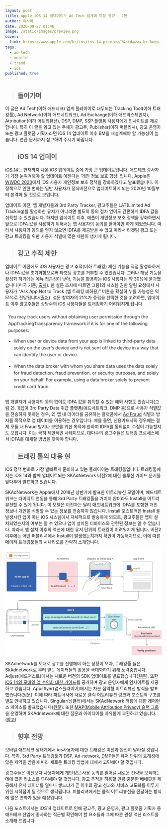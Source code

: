 ```yaml
---
layout: post
title: Apple iOS 14 업데이트가 Ad Tech 업계에 미칠 영향 - 1편
author: 이사라
date: 2020-08-27 01:46
image: /static/images/preview.png
cover:
  link: https://www.apple.com/kr/ios/ios-14-preview/?&cid=wwa-kr-kwgo-features--slid----iPhone-&mtid=20925e2040382&aosid=p238&mnid=snaTnmPqx-dc_mtid_20925e2040382_pcrid_447580355696_pgrid_109347811852_&anonymizeip=set
tags:
  - ad-tech
  - mobile
  - trend
  - ios
published: true
---
```

<!--StartFragment-->

> ## **들어가며**

 이 글은 Ad Tech(이하 애드테크) 업계 플레이어로 대두되는 Tracking Tool(이하 트래킹툴), Ad Network(이하 애드네트워크), Ad Exchange(이하 애드익스체인지), Attribution(이하 어트리뷰션), DSP, DMP, SSP 플랫폼 사용자에게 인사이트를 제공합니다. 특히 이 글을 읽고 있는 주체가 광고주, Publisher(이하 퍼블리셔), 광고 운영자 또는 광고 플랫폼 기획자라면 iOS 14 업데이트 이후 BM을 재설계해야 할 가능성이 높습니다. 연관 문서까지 참고하여 주시기 바랍니다.

> ## **iOS 14 업데이**

 [iOS 14](https://www.apple.com/kr/ios/ios-14-preview/?&cid=wwa-kr-kwgo-features--slid----iPhone-&mtid=20925e2040382&aosid=p238&mnid=snaTnmPqx-dc_mtid_20925e2040382_pcrid_447580355696_pgrid_109347811852_&anonymizeip=set)는 현재까지 나온 iOS 업데이트 중에 가장 큰 업데이트입니다. 애드테크 종사자가 가장 눈여겨봐야 할 업데이트 아젠다는 ‘개인 정보 보호 향상’ 입니다. Apple은 [WWDC 2020](https://developer.apple.com/wwdc20/)에서 iOS 사용자 개인정보 보호 정책을 강화하겠다고 발표했습니다. 이 정책으로 인한 변화는 일반 사용자가 정식버전으로 업데이트하게 되는 2020년 10월부터 본격화 될 것으로 보입니다.

 업데이트 이전, 앱 개발자들과 3rd Party Tracker, 광고주들은 LAT(Limited Ad Tracking)를 활성화한 유저가 아니라면 별도의 동의 절차 없이도 간편하게 IDFA 값을 취득할 수 있었습니다. 하지만 업데이트 이후, 애플이 개인정보 보호 정책을 강화하면서 앞으로 IDFA 값을 사용하기 위해서는 앱 사용자의 동의를 얻어야만 하게 되었습니다. 따라서 사용자의 동의를 얻지 않으면 IDFA를 제공받을 수 없고 따라서 타겟팅 광고 또는 광고 트래킹을 위한 사용자 식별에 많은 제한이 생기게 됩니다.

> ## **광고 추적 제한**

업데이트 이전에도 iOS 사용자는 광고 추적(이하 트래킹) 제한 기능을 직접 활성화하거나 IDFA 값을 초기화함으로써 타겟팅 광고를 거부할 수 있었습니다. 그러나 해당 기능을 활성화 하기에는 메뉴 접근성이 낮아, 기능을 활용하는 iOS 사용자는 약 30%에 불과했습니다(미국 기준, [출처](https://www.singular.net/blog/limit-ad-tracking-privacy-checkup-in-2020/)). 한 설문 조사에 따르면 그림1의 시스템 권한 알림 요청에서 사용자가 “Ask App Not to Track (앱 트래킹 비허용)” 버튼을 확실히 누를 가능성은 약 51%로 전망됩니다([출처](https://blog.tapresearch.com/2020/06/30/new-poll-suggests-ios-users-unlikely-to-share-idfa-with-publishers/)). 설문 참여자의 21%가 중립을 선택한 것을 고려하면, 업데이트 이후 광고주들은 상당수의 iOS 사용자들을 트래킹하기 어려워지게 됩니다.

![<그림 2. 사용자 동의 없이 IDFA를 취득할 수 있는 예외 조항 (출처:developer.apple)>](/static/images/idfa_guidelines.png)

 앱 개발자가 사용자의 동의 없이도 IDFA 값을 취득할 수 있는 예외 사항도 있습니다(그림 2). 1)앱이 3rd Party Data 취급 플랫폼(애드네트워크, DMP 등)으로 사용자 식별값을 전송하지 못하는 경우, 2) 앱 내 데이터를 공유하는 플랫폼에서 [Ad Fraud](https://www.mobiinside.co.kr/2020/05/12/mobi-connect-ad-fraud/) 식별과 방지를 목적으로 앱 데이터를 이용하는 경우입니다. 예를 들면, 신용카드사의 경우에는 결제 모듈 내 Fraud 방지나 보안을 위한 목적에 한하여 IDFA를 동의없이 수집이 가능할지도 모릅니다. 이는 극히 제한적인 사례이므로, 대다수의 광고주들은 트래킹 프로세스에서 IDFA를 대체할 방법을 찾아야 합니다.

> ## **트래킹 툴의 대응 현**

iOS 정책 변화로 가장 발빠르게 준비하고 있는 플레이어는 트래킹툴입니다. 트래킹툴에서는 iOS 14와 함께 업데이트되는 SKAdNetwork 버전2에 대한 솔루션 가이드 문서를 앞다투어 발표하고 있습니다.

SKAdNetwork는 Apple에서 2018년 상반기에 발표한 어트리뷰션 모델이며, 애드네트워크는 다이렉트 연동을 통해 3rd Party 트래킹툴을 거치지 않더라도 Install을 어트리뷰션할 수 있게 됩니다. 이 모델은 이전과는 달리 애드네트워크에 IDFA를 포함한 개인 정보나 개인을 식별할 수 있는 정보를 전송하지 않습니다. Install 포스트백은 Install 을 발생시킨 앱이 아닌 iOS 시스템에서 자체적으로 발송하게 뫼므로, 광고주들은 앱이 설치되었는지의 여부는 알 수 있으나 앱이 설치된 디바이스와 관련된 정보는 알 수 없습니다. 따라서 앱 설치 이후의 액션에 대한 유저 단위의 트래킹이 어려워지게 됩니다. 버전2 이후에는 어떤 퍼블리셔에서 Install이 발생했는지까지 확인이 가능해지므로, 이에 따른 메이저 트래킹툴들의 시나리오를 간략히 소개합니다.

![<그림3. SKAdNetwork 워크플로우 (출처:developers.apple)>](/static/images/skadnetwork-flow.png)

<!--StartFragment-->

SKAdnetwork를 토대로 광고를 진행해야 하는 상황이 오자, 트래킹툴 들은 SkAdnetwork로 부터 받는 데이터들의 활용을 극대화하기 위해 노력중입니다. Adjust(애드저스트)에서는 새로운 버전의 SDK 업데이트를 발표했습니다([원문](https://www.adjust.com/blog/getting-ready-for-ios-14-with-adjust-newest-sdk/)). 또한 [iOS 14의 모바일 앱 수익화 대한 가이드](https://www.adjust.com/resources/ebooks/ios-14-guide/)를 공개하며 광고 운영자에게 인사이트를 제공하고 있습니다. Appsflyer(앱스플라이어)에서는 차분 집약형 어트리뷰션 방식을 발표했습니다([원문](https://www.appsflyer.com/blog/aggregated-attribution-solution-ios14/)). 이에 따라 파트너사에 새로운 클릭 어트리뷰션 링크와 포스트백 구조를 별도 안내하고 있습니다. Singular(싱귤러)에서는 SKAdNetwork 적용에 대한 레퍼런스 케이스를 발표했습니다([원문](https://www.singular.net/blog/skan-skadnetwork-implementation/)). 또한 [MAP(Mobile Attribution Privacy) 슬랙 그룹](https://join.slack.com/t/mapworkinggroup/shared_invite/zt-9vlvhtzn-bqUVQ1zn3o1UorDNIodvZg)을 운영하며 SKAdnetwork에 대한 질문과 아이디어를 자유롭게 교환하고 있습니다. ([참고](https://singularkorea.github.io/2020-06-28/skadnetwork-support))

> ## **향후 전망**

모바일 애드테크 생태계에서 ios사용자에 대한 트래킹은 이전과 완전히 달라질 것입니다. 특히, 3rd Party 트래킹툴과 DSP, Ad-network, DMP들은 유저 단위의 트래킹에 많은 제약을 받음에 따라 새로운 트래킹 방법에 대해서 고민해야 할 것입니다.

광고주들은 이전보다 사용자에게 개인정보 사용 동의를 얻어낼 새로운 전략을 모색하는 데에 많은 리소스를 투여해야 할 것입니다. 광고 추적을 허용할 만큼 충분한 베네핏을 제공해서 유저 데이터를 얼마나 쌓느냐가 곧 이후의 광고 성과와 서비스 고도화를 이루기 위한 시작점이 될 것으로 생각됩니다. 퍼블리셔에게는 클릭 어트리뷰션을 전달하는 방식에 많은 변화가 있을 예정입니다.

다음 포스트에서는 iOS14 업데이트로 인해 광고주, 광고 운영자, 광고 플랫폼 기획자 등 애드테크 산업에 종사하는 직군별 확인해야 할 요소들과 그에 따른 권장 액션 리스트를 소개해 드립니다.

<!--EndFragment-->